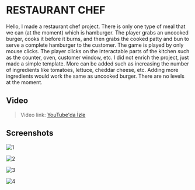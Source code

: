 # RESTAURANT CHEF

Hello,
I made a restaurant chef project.
There is only one type of meal that we can (at the moment) which is hamburger. The player grabs an uncooked burger, cooks it before it burns, and then grabs the cooked patty and bun to serve a complete hamburger to the customer. 
The game is played by only mouse clicks. The player clicks on the interactable parts of the kitchen such as the counter, oven, customer window, etc.
I did not enrich the project, just made a simple template. More can be added such as increasing the number of ingredients like tomatoes, lettuce, cheddar cheese, etc. Adding more ingredients would work the same as 
uncooked burger.
There are no levels at the moment. 

## Video

> Video link: [YouTube'da İzle](https://youtu.be/mbXTS7orak0)

## Screenshots

![1](https://cdn.discordapp.com/attachments/1272225365992935437/1272266325196279871/SS_1.PNG?ex=66ba59d9&is=66b90859&hm=24d36a91cb746ee5d1712c421edc8213598cc8fc49281d64da328b1de847edb3&)

![2](https://cdn.discordapp.com/attachments/1272225365992935437/1272266325883879424/SS_3.PNG?ex=66ba59d9&is=66b90859&hm=81eca0c82a4120c5c55c281f26e5d0cb04fdaa7600b19348bf498cf27b132b4f&)

![3](https://cdn.discordapp.com/attachments/1272225365992935437/1272266325561053244/SS_2.PNG?ex=66ba59d9&is=66b90859&hm=91c9cf6550d179c041b59db6141caf6dfe28489df84dfa97e360745eb04f2085&)

![4](https://cdn.discordapp.com/attachments/1272225365992935437/1272266326441853009/SS_4.PNG?ex=66ba59d9&is=66b90859&hm=c5668177359e6bd00e2205c6104f531adc81208ecb60e831eac31c3185aabcb5&)
